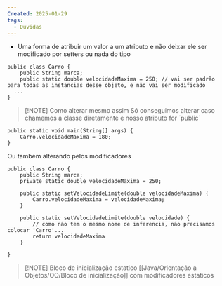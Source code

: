 ```yaml
---
Created: 2025-01-29
tags:
  - Duvidas
---
```


- Uma forma de atribuir um valor a um atributo e não deixar ele ser modificado por setters ou nada do tipo

```
public class Carro {  
    public String marca;
    public static double velocidadeMaxima = 250; // vai ser padrão para todas as instancias desse objeto, e não vai ser modificado  
  ...
}
```


> [!NOTE] Como alterar mesmo assim
> Só conseguimos alterar caso chamemos a classe diretamente e nosso atributo for ´public´

```
public static void main(String[] args) {
	Carro.velocidadeMaxima = 180;
}
```

Ou também alterando pelos modificadores

```
public class Carro {  
    public String marca;
    private static double velocidadeMaxima = 250; 

	public static setVelocidadeLimite(double velocidadeMaxima) {
		Carro.velocidadeMaxima = velocidadeMaxima; 
	}

	public static setVelocidadeLimite(double velocidade) {
		// como não tem o mesmo nome de inferencia, não precisamos colocar 'Carro'...
		return velocidadeMaxima 
	}

}
```


> [!NOTE] Bloco de inicialização estatico
> [[Java/Orientação a Objetos/OO/Bloco de inicialização]] com modificadores estaticos

